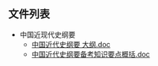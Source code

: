 

## 文件列表

- 中国近现代史纲要
    - [中国近代史纲要 大纲.doc](https://github.com/QSCTech/zju-icicles/raw/master/%E4%B8%AD%E5%9B%BD%E8%BF%91%E7%8E%B0%E4%BB%A3%E5%8F%B2%E7%BA%B2%E8%A6%81/%E4%B8%AD%E5%9B%BD%E8%BF%91%E4%BB%A3%E5%8F%B2%E7%BA%B2%E8%A6%81%20%E5%A4%A7%E7%BA%B2.doc)
    - [中国近代史纲要备考知识要点概括.doc](https://github.com/QSCTech/zju-icicles/raw/master/%E4%B8%AD%E5%9B%BD%E8%BF%91%E7%8E%B0%E4%BB%A3%E5%8F%B2%E7%BA%B2%E8%A6%81/%E4%B8%AD%E5%9B%BD%E8%BF%91%E4%BB%A3%E5%8F%B2%E7%BA%B2%E8%A6%81%E5%A4%87%E8%80%83%E7%9F%A5%E8%AF%86%E8%A6%81%E7%82%B9%E6%A6%82%E6%8B%AC.doc)
